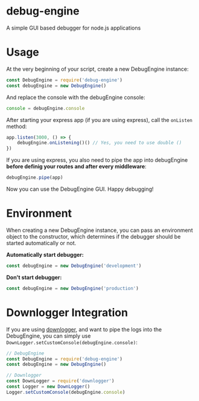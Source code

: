 # debug-engine
 A simple GUI based debugger for node.js applications

# Usage
At the very beginning of your script, create a new DebugEngine instance:

```javascript
const DebugEngine = require('debug-engine')
const debugEngine = new DebugEngine()
```

And replace the console with the debugEngine console:

```javascript
console = debugEngine.console
```

After starting your express app (if you are using express), call the `onListen` method:
```javascript
app.listen(3000, () => {
    debugEngine.onListening()() // Yes, you need to use double ()
})
```

If you are using express, you also need to pipe the app into debugEngine **before definig your routes and after every middleware**:
```javascript
debugEngine.pipe(app)
```



Now you can use the DebugEngine GUI. Happy debugging!

# Environment
When creating a new DebugEngine instance, you can pass an environment object to the constructor, which determines if the debugger should be started automatically or not.



**Automatically start debugger:**
```javascript
const debugEngine = new DebugEngine('development')
```

**Don't start debugger:**
```javascript
const debugEngine = new DebugEngine('production')
```

# Downlogger Integration
If you are using [downlogger](https://www.npmjs.com/package/downlogger), and want to pipe the logs into the DebugEngine, you can simply use `DownLogger.setCustomConsole(debugEngine.console)`:

```javascript
// DebugEngine
const DebugEngine = require('debug-engine')
const debugEngine = new DebugEngine()

// Downlogger
const DownLogger = require('downlogger')
const Logger = new DownLogger()
Logger.setCustomConsole(debugEngine.console)
```
